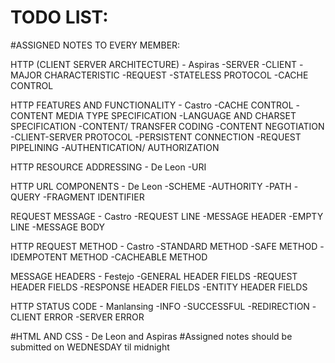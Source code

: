 # TODO LIST:

#ASSIGNED NOTES TO EVERY MEMBER:

HTTP (CLIENT SERVER ARCHITECTURE) - Aspiras
-SERVER
-CLIENT
-MAJOR CHARACTERISTIC
  -REQUEST
  -STATELESS PROTOCOL
  -CACHE CONTROL

HTTP FEATURES AND FUNCTIONALITY - Castro
-CACHE CONTROL
-CONTENT MEDIA TYPE SPECIFICATION
-LANGUAGE AND CHARSET SPECIFICATION
-CONTENT/ TRANSFER CODING
-CONTENT NEGOTIATION
-CLIENT-SERVER PROTOCOL
-PERSISTENT CONNECTION
-REQUEST PIPELINING
-AUTHENTICATION/ AUTHORIZATION

HTTP RESOURCE ADDRESSING - De Leon
-URI

HTTP URL COMPONENTS - De Leon
-SCHEME
-AUTHORITY
-PATH
-QUERY
-FRAGMENT IDENTIFIER

REQUEST MESSAGE - Castro
-REQUEST LINE
-MESSAGE HEADER
-EMPTY LINE
-MESSAGE BODY

HTTP REQUEST METHOD - Castro
-STANDARD METHOD
-SAFE METHOD
-IDEMPOTENT METHOD
-CACHEABLE METHOD

MESSAGE HEADERS - Festejo
-GENERAL HEADER FIELDS
-REQUEST HEADER FIELDS
-RESPONSE HEADER FIELDS
-ENTITY HEADER FIELDS

HTTP STATUS CODE - Manlansing
-INFO
-SUCCESSFUL
-REDIRECTION
-CLIENT ERROR
-SERVER ERROR

#HTML AND CSS - De Leon and Aspiras
#Assigned notes should be submitted on WEDNESDAY til midnight
